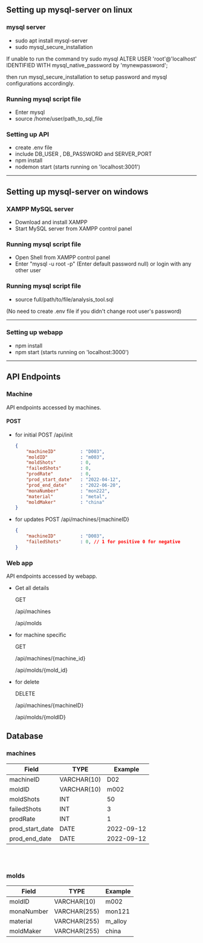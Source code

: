 ## Setting up mysql-server on linux

### mysql server

- sudo apt install mysql-server
- sudo mysql_secure_installation

If unable to run the command try
 sudo mysql
 ALTER USER 'root'@'localhost' IDENTIFIED WITH mysql_native_password by 'mynewpassword';

then run mysql_secure_installation to setup password and mysql configurations
accordingly.

### Running mysql script file

- Enter mysql
- source /home/user/path_to_sql_file

### Setting up API

- create .env file
- include DB_USER , DB_PASSWORD and SERVER_PORT
- npm install
- nodemon start (starts running on 'localhost:3001')

---

## Setting up mysql-server on windows

### XAMPP MySQL server

- Download and install XAMPP
- Start MySQL server from XAMPP control panel

### Running mysql script file

- Open Shell from XAMPP control panel
- Enter "mysql -u root -p" (Enter default password null) or login with any other user

### Running mysql script file

- source full/path/to/file/analysis_tool.sql

(No need to create .env file if you didn't change root user's password)

---

### Setting up webapp

- npm install
- npm start (starts running on 'localhost:3000')

---

## API Endpoints

### Machine

API endpoints accessed by machines.

#### POST

- for initial
    POST
    /api/init

    ```json
    {
        "machineID"         : "D003",
        "moldID"            : "m003",
        "moldShots"         : 0,
        "failedShots"       : 0,
        "prodRate"          : 0,
        "prod_start_date"   : "2022-04-12",
        "prod_end_date"     : "2022-06-20",
        "monaNumber"        : "mon222",
        "material"          : "metal",
        "moldMaker"         : "china"
    }
    ```

- for updates
    POST
    /api/machines/{machineID}

    ```json
    {
        "machineID"         : "D003",
        "failedShots"       : 0, // 1 for positive 0 for negative
    }
    ```

### Web app

API endpoints accessed by webapp.


- Get all details 

    GET

    /api/machines
    
    /api/molds

- for machine specific

    GET

    /api/machines/{machine_id}
    
    /api/molds/{mold_id}

- for delete

    DELETE

    /api/machines/{machineID}

    /api/molds/{moldID}

## Database

### <b>machines</b>

| Field          | TYPE           | Example       |
|----------------|----------------|---------------|
| machineID      |VARCHAR(10)     | D02           |
| moldID         |VARCHAR(10)     | m002          |
| moldShots      |INT             | 50            |
| failedShots    |INT             | 3             |
| prodRate       |INT             | 1             |
| prod_start_date|DATE            | 2022-09-12    |
| prod_end_date  |DATE            | 2022-09-12    |

<br></br>

### <b> molds </b>

| Field          | TYPE           | Example       |
|----------------|----------------|---------------|
| moldID         |VARCHAR(10)     | m002          |
| monaNumber     |VARCHAR(255)    | mon121        |
| material       |VARCHAR(255)    | m_alloy       |
| moldMaker      |VARCHAR(255)    | china         |
